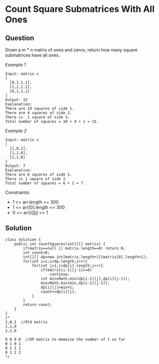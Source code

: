 # Count Square Submatrices With All Ones

## Question
Given a m * n matrix of ones and zeros, return how many square submatrices have all ones.

*Example 1*
```
Input: matrix =
[
  [0,1,1,1],
  [1,1,1,1],
  [0,1,1,1]
]
Output: 15
Explanation: 
There are 10 squares of side 1.
There are 4 squares of side 2.
There is  1 square of side 3.
Total number of squares = 10 + 4 + 1 = 15.
```

*Example 2*
```
Input: matrix = 
[
  [1,0,1],
  [1,1,0],
  [1,1,0]
]
Output: 7
Explanation: 
There are 6 squares of side 1.  
There is 1 square of side 2. 
Total number of squares = 6 + 1 = 7.
```

Constraints:
* 1 <= arr.length <= 300
* 1 <= arr[0].length <= 300
* 0 <= arr[i][j] <= 1


## Solution
```
class Solution {
    public int countSquares(int[][] matrix) {
        if(matrix==null || matrix.length==0) return 0;
        int count=0;
        int[][] dp=new int[matrix.length+1][matrix[0].length+1];
        for(int i=1;i<dp.length;i++){
            for(int j=1;j<dp[i].length;j++){
                if(matrix[i-1][j-1]==0)
                    continue;
                int min=Math.min(dp[i-1][j],dp[i][j-1]);
                min=Math.min(min,dp[i-1][j-1]);
                dp[i][j]=min+1;
                count+=dp[i][j];
            }
        }
        return count;
    }
}
/*
1,0,1  //Old matrix 
1,1,0
1,1,0

0 0 0 0  //DP matrix to memoize the number of 1 so far
0 1 0 1
0 1 1 1
0 1 2 2
*/
```
